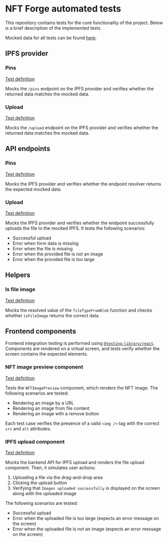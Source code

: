 # NFT Forge automated tests

This repository contains tests for the core functionality of the project. Below is a brief description of the implemented tests.

Mocked data for all tests can be found [here](../test/fixtures).

## IPFS provider

### Pins

[Test definition](../test/ipfs/pins.spec.ts)

Mocks the `/pins` endpoint on the IPFS provider and verifies whether the returned data matches the mocked data.

### Upload

[Test definition](../test/ipfs/upload.spec.ts)

Mocks the `/upload` endpoint on the IPFS provider and verifies whether the returned data matches the mocked data.

## API endpoints

### Pins

[Test definition](../test/app/api/ipfs/pins/route.spec.ts)

Mocks the IPFS provider and verifies whether the endpoint resolver returns the expected mocked data.

### Upload

[Test definition](../test/app/api/ipfs/upload/route.spec.ts)

Mocks the IPFS provider and verifies whether the endpoint successfully uploads the file to the mocked IPFS. It tests the following scenarios:

- Successful upload
- Error when form data is missing
- Error when the file is missing
- Error when the provided file is not an image
- Error when the provided file is too large

## Helpers

### Is file image

[Test definition](../test/helpers/file.spec.ts)

Mocks the resolved value of the `fileTypeFromBlob` function and checks whether `isFileImage` returns the correct data.

## Frontend components

Frontend integration testing is performed using [`@testing-library/react`](https://testing-library.com/docs/react-testing-library/intro/). Components are rendered on a virtual screen, and tests verify whether the screen contains the expected elements.

### NFT image preview component

[Test definition](../test/mint/uploadFiles/NFTImagePreview.spec.tsx)

Tests the `NFTImagePreview` component, which renders the NFT image. The following scenarios are tested:

- Rendering an image by a URL
- Rendering an image from file content
- Rendering an image with a remove button

Each test case verifies the presence of a valid `<img />` tag with the correct `src` and `alt` attributes.

### IPFS upload component

[Test definition](../test/mint/uploadFiles/UploadImages.spec.tsx)

Mocks the backend API for IPFS upload and renders the file upload component. Then, it simulates user actions:

1. Uploading a file via the drag-and-drop area
2. Clicking the upload button
3. Verifying that `Images uploaded successfully` is displayed on the screen along with the uploaded image

The following scenarios are tested:

- Successful upload
- Error when the uploaded file is too large (expects an error message on the screen)
- Error when the uploaded file is not an image (expects an error message on the screen)

